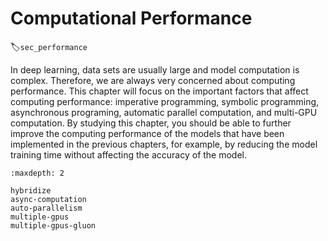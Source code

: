# Computational Performance
:label:`sec_performance`

In deep learning, data sets are usually large and model computation is complex. Therefore, we are always very concerned about computing performance. This chapter will focus on the important factors that affect computing performance: imperative programming, symbolic programming, asynchronous programing, automatic parallel computation, and multi-GPU computation. By studying this chapter, you should be able to further improve the computing performance of the models that have been implemented in the previous chapters, for example, by reducing the model training time without affecting the accuracy of the model.

```toc
:maxdepth: 2

hybridize
async-computation
auto-parallelism
multiple-gpus
multiple-gpus-gluon
```
